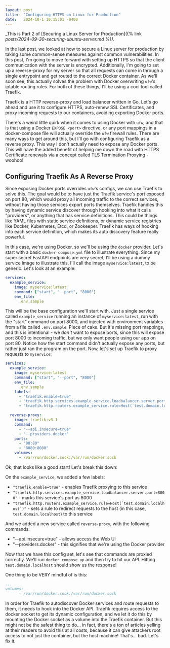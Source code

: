 ```yaml
---
layout: post
title:  "Configuring HTTPS on Linux for Production"
date:   2024-10-1 10:15:01 -0400
---
```


_This is Part 2 of [Securing a Linux Server for Production]({% link _posts/2024-09-30-securing-ubuntu-server.md %})._

In the last post, we looked at how to secure a Linux server for production by taking some common-sense measures against 
common vulnerabilities. In this post, I'm going to move forward with setting up HTTPS so that the client communication 
with the server is encrypted. Additionally, I'm going to set up a reverse-proxy for my server so that all requests can 
come in through a single entrypoint and get routed to the correct Docker container. As we'll soon see, this actually 
solves the problem with Docker overwriting `ufw`'s iptable routing rules. For both of these things, I'll be using a cool 
tool called Traefik.

<!-- excerpt-start -->
Traefik is a HTTP reverse-proxy and load balancer written in Go. Let's go ahead and use it to configure HTTPS, 
auto-renew SSL Certificates, and proxy incoming requests to our containers, avoiding exporting Docker ports. 
<!-- excerpt-end -->

There's a weird little quirk when it comes to using Docker with `ufw`, and that is that using a Docker `EXPOSE <port>`
directive, or any port mappings in a docker-compose file will actually override the `ufw` firewall rules. There are many 
ways to get around this, but I'll go with configuring Traefik as a reverse proxy. This way I don't actually need to expose 
any Docker ports. This will have the added benefit of helping me down the road with HTTPS Certificate renewals via a 
concept called TLS Termination Proxying - woohoo! 

## Configuring Traefik As A Reverse Proxy
Since exposing Docker ports overrides `ufw`'s configs, we can use Traefik to solve this. The goal would be to have just 
the Traefik service's port exposed on port 80, which would proxy all incoming traffic to the correct services, without 
having those services export ports themselves. Traefik handles this by having dynamic service discover through hooking 
into what it calls "providers", or anything that has service definitions. This could be things like YAML files with 
static service definitions, or dynamic service registries like Docker, Kubernetes, Etcd, or Zookeeper. Traefik has ways 
of hooking into each service definition, which makes its auto discovery feature really powerful. 

In this case, we're using Docker, so we'll be using the `docker` provider. Let's start with a basic `docker-compose.yml` 
file to illustrate everything. Since my super secret FastAPI endpoints are very secret, I'll be using a dummy service 
image to illustrate this. I'll call the image `myservice:latest`, to be generic. Let's look at an example:

```yaml
services:
  example_service:
    image: myservice:latest
    command: ["start", "--port", "8000"]
    env_file:
      .env.sample
```

This will be the base configuration we'll start with. Just a single service called `example_service` running an instance 
of `myservice:latest`, run with the "start" command on port 8000, and injected with environment variables from a file called 
`.env.sample`. Piece of cake. But it's missing port mappings, and this is intentional - we _don't_ want to expose ports, 
since this will expose port 8000 to incoming traffic, but we only want people using our app on port 80. Notice how the 
start command didn't actually expose any ports, but rather just ran the program on the port. Now, let's set up Traefik 
to proxy requests to `myservice`:

```yaml
services:
  example_service:
    image: myservice:latest
    command: ["start", "--port", "8000"]
    env_file:
      .env.sample
    labels:
      - "traefik.enable=true"
      - "traefik.http.services.example_service.loadbalancer.server.port=8000"
      - "traefik.http.routers.example_service.rule=Host(`test.domain.local`)"

  reverse-proxy:
    image: traefik:v3.1
    command:
      - "--api.insecure=true"
      - "--providers.docker"
    ports:
      - "80:80"
      - "8080:8080"
    volumes:
      - /var/run/docker.sock:/var/run/docker.sock
```

Ok, that looks like a good start! Let's break this down:

On the `example_service`, we added a few labels:
- `"traefik.enable=true"` - enables Traefik proxying to this service
- `"traefik.http.services.example_service.loadbalancer.server.port=8000"` - marks this service's port as 8000  
- ```"traefik.http.routers.example_service.rule=Host(`test.domain.localhost`)"``` - sets a rule to redirect requests to the host (in this case, `test.domain.localhost`) to this service

And we added a new service called `reverse-proxy`, with the following commands:
- "--api.insecure=true" - allows access the Web UI 
- "--providers.docker" - this signifies that we're using the Docker provider

Now that we have this config set, let's see that commands are proxied correctly. We'll run `docker compose up` and then 
try to hit our API. Hitting `test.domain.localhost` should show us the response!

One thing to be VERY mindful of is this:
```yaml
...
volumes:
      - /var/run/docker.sock:/var/run/docker.sock
```

In order for Traefik to autodiscover Docker services and route requests to them, it needs to hook into the Docker API. 
Traefik requires access to the docker socket to get its dynamic configuration, and we let it do this by mounting the 
Docker socket as a volume into the Traefik container. But this might not be the safest thing to do... in fact, there's a 
ton of articles yelling at their readers to avoid this at all costs, because it can give attackers root access to not 
just the container, but the host machine! That's... bad. Let's fix it.  

